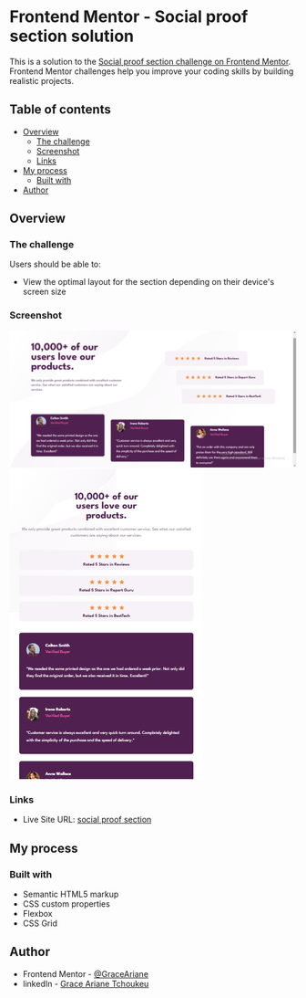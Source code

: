# Frontend Mentor - Social proof section solution

This is a solution to the [Social proof section challenge on Frontend Mentor](https://www.frontendmentor.io/challenges/social-proof-section-6e0qTv_bA). Frontend Mentor challenges help you improve your coding skills by building realistic projects. 

## Table of contents

- [Overview](#overview)
  - [The challenge](#the-challenge)
  - [Screenshot](#screenshot)
  - [Links](#links)
- [My process](#my-process)
  - [Built with](#built-with)
- [Author](#author)


## Overview

### The challenge

Users should be able to:

- View the optimal layout for the section depending on their device's screen size

### Screenshot

![](images/desktop.png)
![](images/responsive.png)



### Links

- Live Site URL: [social proof section](https://social-proof-section-chi-seven.vercel.app/)

## My process

### Built with

- Semantic HTML5 markup
- CSS custom properties
- Flexbox
- CSS Grid




## Author

- Frontend Mentor - [@GraceAriane](https://www.frontendmentor.io/profile/GraceAriane)
- linkedIn - [Grace Ariane Tchoukeu](https://www.linkedin.com/in/grace-ariane-tchoukeu)

